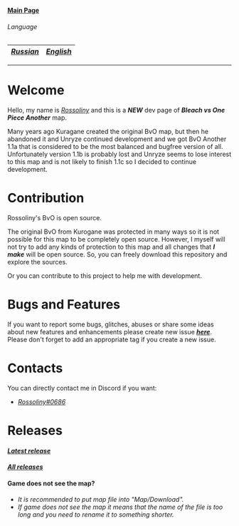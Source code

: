 __[Main Page](https://github.com/rossoliny/bvo-another)__
###### Language
| _[Russian](https://github.com/rossoliny/bvo-another/blob/master/readme.RU.md)_ | _[English](https://github.com/rossoliny/bvo-another/blob/master/readme.md)_|
|-|-|
----

# Welcome 
  
  Hello, my name is *[Rossoliny](https://github.com/rossoliny)* and this is a *__NEW__* dev page of ***__Bleach vs One Piece Another__*** map.
  
  Many years ago Kuragane created the original BvO map, but then he abandoned it and Unryze continued development and we got BvO Another 1.1a that is considered to be the most balanced and bugfree version of all.  
  Unfortunately version 1.1b is probably lost and Unryze seems to lose interest to this map and is not likely to finish 1.1c so I decided to continue development.

# Contribution

Rossoliny's BvO is open source.  

The original BvO from Kurogane was protected in many ways so it is not possible for this map to be completely open source. However, I myself will not try to add any kinds of protection to this map and all changes that *__I make__* will be open source. So, you can freely download this repository and explore the sources.  

Or you can contribute to this project to help me with development.

# Bugs and Features

If you want to report some bugs, glitches, abuses or share some ideas about new features and enhancements please create new issue __*[here](https://github.com/rossoliny/bvo-another/issues)*__.  
Please don't forget to add an appropriate tag if you create a new issue.

# Contacts
You can directly contact me in Discord if you want:
* *[Rossoliny#0686](https://discord.com/users/0686)*

# Releases
#### *[Latest release](https://github.com/rossoliny/bvo-another/releases/tag/%231)*
#### *[All releases](https://github.com/rossoliny/bvo-another/releases)*

#### Game does not see the map?
* *It is recommended to put map file into "Map/Download".*
* *If game does not see the map it means that the name of the file is too long and you need to rename it to something shorter.*
